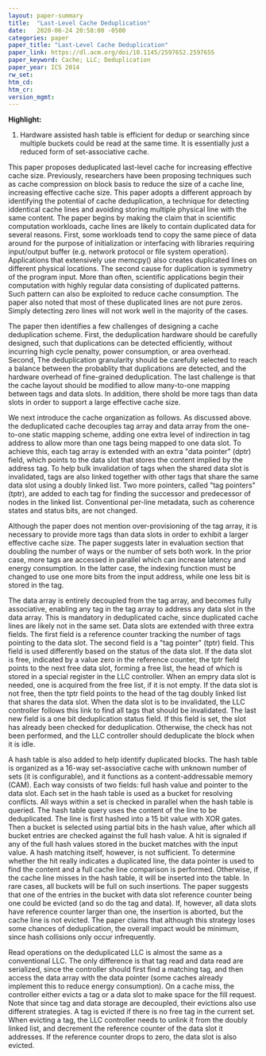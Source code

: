 ```yaml
---
layout: paper-summary
title:  "Last-Level Cache Deduplication"
date:   2020-06-24 20:58:00 -0500
categories: paper
paper_title: "Last-Level Cache Deduplication"
paper_link: https://dl.acm.org/doi/10.1145/2597652.2597655
paper_keyword: Cache; LLC; Deduplication
paper_year: ICS 2014
rw_set:
htm_cd:
htm_cr:
version_mgmt:
---
```


**Highlight:**

1. Hardware assisted hash table is efficient for dedup or searching since multiple buckets could be read at the same time.
   It is essentially just a reduced form of set-associative cache.

This paper proposes deduplicated last-level cache for increasing effective cache size. Previously, researchers have been 
proposing techniques such as cache compression on block basis to reduce the size of a cache line, increasing effective
cache size. This paper adopts a different approach by identifying the potential of cache deduplication, a technique for
detecting iddentical cache lines and avoiding storing multiple physical line with the same content.
The paper begins by making the claim that in scientific computation workloads, cache lines are likely to contain duplicated
data for several reasons. First, some workloads tend to copy the same piece of data around for the purpose of initialization
or interfacing with libraries requiring input/output buffer (e.g. network protocol or file system operation).
Applications that extensively use memcpy() also creates duplicated lines on different physical locations.
The second cause for duplication is symmetry of the program input. More than often, scientific applications begin their
computation with highly regular data consisting of duplicated patterns. Such pattern can also be exploited to reduce 
cache consumption.
The paper also noted that most of these duplicated lines are not pure zeros. Simply detecting zero lines will not work
well in the majority of the cases.

The paper then identifies a few challenges of designing a cache deduplication scheme. First, the deduplication hardware 
should be carefully designed, such that duplications can be detected efficiently, without incurring high cycle penalty, 
power consumption, or area overhead. Second, The deduplication granularity should be carefully selected to reach a balance
between the probablity that duplications are detected, and the hardware overhead of fine-grained deduplication.
The last challenge is that the cache layout should be modified to allow many-to-one mapping between tags and data slots.
In addition, there shold be more tags than data slots in order to support a large effective cache size.

We next introduce the cache organization as follows. As discussed above. the deduplicated cache decouples tag array
and data array from the one-to-one static mapping scheme, adding one extra level of indirection in tag address to
allow more than one tags being mapped to one data slot. To achieve this, each tag array is extended with an extra 
"data pointer" (dptr) field, which points to the data slot that stores the content implied by the address tag.
To help bulk invalidation of tags when the shared data slot is invalidated, tags are also linked together with other 
tags that share the same data slot using a doubly linked list. Two more pointers, called "tag pointers" (tptr), are 
added to each tag for finding the successor and predecessor of nodes in the linked list. 
Conventional per-line metadata, such as coherence states and status bits, are not changed.

Although the paper does not mention over-provisioning of the tag array, it is necessary to provide more tags than
data slots in order to exhibit a larger effective cache size. The paper suggests later in evaluation section that 
doubling the number of ways or the number of sets both work. In the prior case, more tags are accessed in parallel
which can increase latency and energy consumption. In the latter case, the indexing function must be changed to
use one more bits from the input address, while one less bit is stored in the tag.

The data array is entirely decoupled from the tag array, and becomes fully associative, enabling any tag in the tag array 
to address any data slot in the data array. This is mandatory in deduplicated cache, since duplicated cache lines are likely
not in the same set. Data slots are extended with three extra fields. The first field is a reference counter tracking the
number of tags pointing to the data slot. 
The second field is a "tag pointer" (tptr) field. This field is used differently based on the status of the data slot. 
If the data slot is free, indicated by a value zero in the reference counter, the tptr field points to the next free data
slot, forming a free list, the head of which is stored in a special register in the LLC controller. When an empry data 
slot is needed, one is acquired from the free list, if it is not empty. 
If the data slot is not free, then the tptr field points to the head of the tag doubly linked list that shares the data
slot. When the data slot is to be invalidated, the LLC controller follows this link to find all tags that should be invalidated.
The last new field is a one bit deduplication status field. If this field is set, the slot has already been checked for
deduplication. Otherwise, the check has not been performed, and the LLC controller should deduplicate the block when it
is idle.

A hash table is also added to help identify duplicated blocks. The hash table is organized as a 16-way set-associative
cache with unknown number of sets (it is configurable), and it functions as a content-addressable memory (CAM). 
Each way consists of two fields: full hash value and pointer to the data slot. Each set in the hash table is used as a 
bucket for resolving conflicts. All ways within a set is checked in parallel when the hash table is queried. 
The hash table query uses the content of the line to be deduplicated. The line is first hashed into a 15 bit value with
XOR gates. Then a bucket is selected using partial bits in the hash value, after which all bucket entries are checked
against the full hash value. A hit is signaled if any of the full hash values stored in the bucket matches with the input 
value. A hash matching itself, however, is not sufficient. To determine whether the hit really indicates a duplicated 
line, the data pointer is used to find the content and a full cache line comparison is performed.
Otherwise, if the cache line misses in the hash table, it will be inserted into the table. 
In rare cases, all buckets will be full on such insertions. The paper suggests that one of the entries in the bucket
with data slot reference counter being one could be evicted (and so do the tag and data). If, however, all data slots 
have reference counter larger than one, the insertion is aborted, but the cache line is not evicted. The paper claims
that although this strategy loses some chances of deduplication, the overall impact would be minimum, since hash
collisions only occur infrequently.

Read operations on the deduplicated LLC is almost the same as a conventional LLC. The only difference is that tag read
and data read are serialized, since the controller should first find a matching tag, and then access the data array
with the data pointer (some caches already implement this to reduce energy consumption). On a cache miss, the controller
either evicts a tag or a data slot to make space for the fill request. Note that since tag and data storage are decoupled,
their evictions also use different strategies. A tag is evicted if there is no free tag in the current set. When evicting
a tag, the LLC controller needs to unlink it from the doubly linked list, and decrement the reference counter of the 
data slot it addresses. If the reference counter drops to zero, the data slot is also evicted. 
